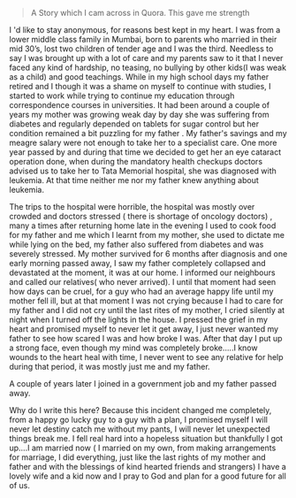 <!--
.. title: An Inspiring Story
.. slug: an-inspiring-story
.. date: 2018-03-26 15:55:01 UTC+05:30
.. tags: 
.. category: 
.. link: 
.. description: 
.. type: text
-->

> A Story which I cam across in Quora. This gave me strength

I 'd like to stay anonymous, for reasons best kept in my heart. I was from a lower middle class family in Mumbai, born to parents who married in their mid 30’s, lost two children of tender age and I was the third. Needless to say I was brought up with a lot of care and my parents saw to it that I never faced any kind of hardship, no teasing, no bullying by other kids(I was weak as a child) and good teachings. While in my high school days my father retired and I though it was a shame on myself to continue with studies, I started to work while trying to continue my education through correspondence courses in universities. It had been around a couple of years my mother was growing weak day by day she was suffering from diabetes and regularly depended on tablets for sugar control but her condition remained a bit puzzling for my father . My father's savings and my meagre salary were not enough to take her to a specialist care. One more year passed by and during that time we decided to get her an eye cataract operation done, when during the mandatory health checkups doctors advised us to take her to Tata Memorial hospital, she was diagnosed with leukemia. At that time neither me nor my father knew anything about leukemia.

The trips to the hospital were horrible, the hospital was mostly over crowded and doctors stressed ( there is shortage of oncology doctors) , many a times after returning home late in the evening I used to cook food for my father and me which I learnt from my mother, she used to dictate me while lying on the bed, my father also suffered from diabetes and was severely stressed. My mother survived for 6 months after diagnosis and one early morning passed away, I saw my father completely collapsed and devastated at the moment, it was at our home. I informed our neighbours and called our relatives( who never arrived). I until that moment had seen how days can be cruel, for a guy who had an average happy life until my mother fell ill, but at that moment I was not crying because I had to care for my father and I did not cry until the last rites of my mother, I cried silently at night when I turned off the lights in the house. I pressed the grief in my heart and promised myself to never let it get away, I just never wanted my father to see how scared I was and how broke I was. After that day I put up a strong face, even though my mind was completely broke…..I know wounds to the heart heal with time, I never went to see any relative for help during that period, it was mostly just me and my father.

A couple of years later I joined in a government job and my father passed away.

Why do I write this here? Because this incident changed me completely, from a happy go lucky guy to a guy with a plan, I promised myself I will never let destiny catch me without my pants, I will never let unexpected things break me. I fell real hard into a hopeless situation but thankfully I got up….I am married now ( I married on my own, from making arrangements for marriage, I did everything, just like the last rights of my mother and father and with the blessings of kind hearted friends and strangers) I have a lovely wife and a kid now and I pray to God and plan for a good future for all of us.
